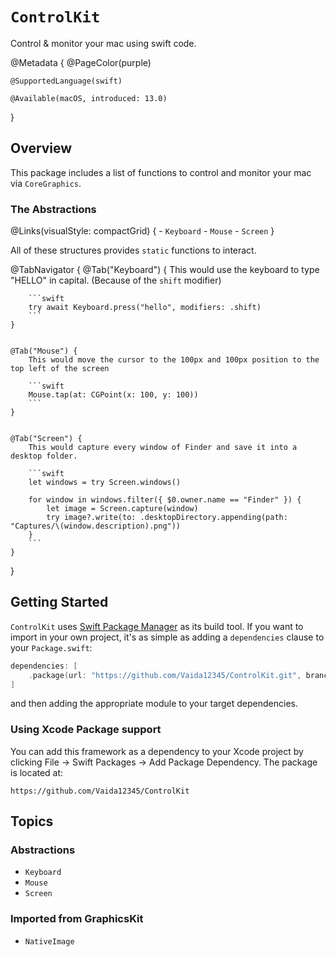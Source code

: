 # ``ControlKit``

Control & monitor your mac using swift code.

@Metadata {
    @PageColor(purple)
    
    @SupportedLanguage(swift)
    
    @Available(macOS, introduced: 13.0)
}

## Overview

This package includes a list of functions to control and monitor your mac via `CoreGraphics`.

### The Abstractions

@Links(visualStyle: compactGrid) {
    - ``Keyboard``
    - ``Mouse``
    - ``Screen``
}

All of these structures provides `static` functions to interact.

@TabNavigator {
    @Tab("Keyboard") {
        This would use the keyboard to type "HELLO" in capital. (Because of the `shift` modifier)
        
        ```swift
        try await Keyboard.press("hello", modifiers: .shift)
        ```
    }
    
    
    @Tab("Mouse") {
        This would move the cursor to the 100px and 100px position to the top left of the screen
        
        ```swift
        Mouse.tap(at: CGPoint(x: 100, y: 100))
        ```
    }
    
    
    @Tab("Screen") {
        This would capture every window of Finder and save it into a desktop folder.
        
        ```swift
        let windows = try Screen.windows()
        
        for window in windows.filter({ $0.owner.name == "Finder" }) {
            let image = Screen.capture(window)
            try image?.write(to: .desktopDirectory.appending(path: "Captures/\(window.description).png"))
        }
        ```
    }
}


## Getting Started

`ControlKit` uses [Swift Package Manager](https://www.swift.org/documentation/package-manager/) as its build tool. If you want to import in your own project, it's as simple as adding a `dependencies` clause to your `Package.swift`:
```swift
dependencies: [
    .package(url: "https://github.com/Vaida12345/ControlKit.git", branch: "main")
]
```
and then adding the appropriate module to your target dependencies.

### Using Xcode Package support

You can add this framework as a dependency to your Xcode project by clicking File -> Swift Packages -> Add Package Dependency. The package is located at:
```
https://github.com/Vaida12345/ControlKit
```

## Topics

### Abstractions

- ``Keyboard``
- ``Mouse``
- ``Screen``

### Imported from GraphicsKit

- ``NativeImage``

